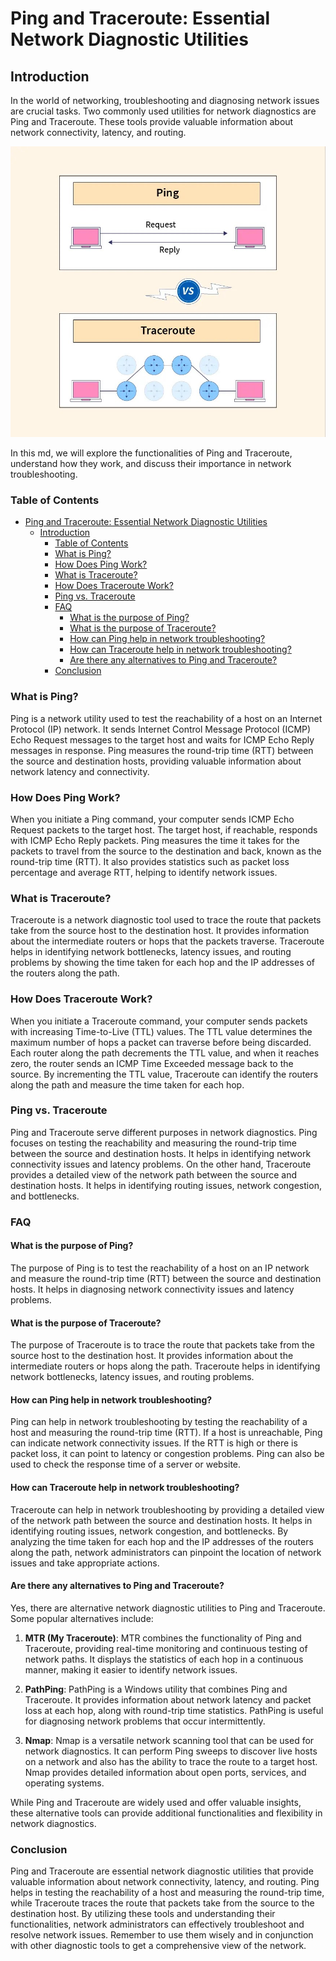 # Ping and Traceroute: Essential Network Diagnostic Utilities

## Introduction

In the world of networking, troubleshooting and diagnosing network issues are crucial tasks. Two commonly used utilities for network diagnostics are Ping and Traceroute. These tools provide valuable information about network connectivity, latency, and routing.

![image](image/difference-between-ping-and-traceroute-thumbnail.jpeg)

In this md, we will explore the functionalities of Ping and Traceroute, understand how they work, and discuss their importance in network troubleshooting.

### Table of Contents

- [Ping and Traceroute: Essential Network Diagnostic Utilities](#ping-and-traceroute-essential-network-diagnostic-utilities)
  - [Introduction](#introduction)
    - [Table of Contents](#table-of-contents)
    - [What is Ping? ](#what-is-ping-)
    - [How Does Ping Work? ](#how-does-ping-work-)
    - [What is Traceroute? ](#what-is-traceroute-)
    - [How Does Traceroute Work? ](#how-does-traceroute-work-)
    - [Ping vs. Traceroute ](#ping-vs-traceroute-)
    - [FAQ ](#faq-)
      - [What is the purpose of Ping? ](#what-is-the-purpose-of-ping-)
      - [What is the purpose of Traceroute? ](#what-is-the-purpose-of-traceroute-)
      - [How can Ping help in network troubleshooting? ](#how-can-ping-help-in-network-troubleshooting-)
      - [How can Traceroute help in network troubleshooting? ](#how-can-traceroute-help-in-network-troubleshooting-)
      - [Are there any alternatives to Ping and Traceroute? ](#are-there-any-alternatives-to-ping-and-traceroute-)
    - [Conclusion](#conclusion)

### What is Ping? <a name="what-is-ping"></a>

Ping is a network utility used to test the reachability of a host on an Internet Protocol (IP) network. It sends Internet Control Message Protocol (ICMP) Echo Request messages to the target host and waits for ICMP Echo Reply messages in response. Ping measures the round-trip time (RTT) between the source and destination hosts, providing valuable information about network latency and connectivity.

### How Does Ping Work? <a name="how-does-ping-work"></a>

When you initiate a Ping command, your computer sends ICMP Echo Request packets to the target host. The target host, if reachable, responds with ICMP Echo Reply packets. Ping measures the time it takes for the packets to travel from the source to the destination and back, known as the round-trip time (RTT). It also provides statistics such as packet loss percentage and average RTT, helping to identify network issues.

### What is Traceroute? <a name="what-is-traceroute"></a>

Traceroute is a network diagnostic tool used to trace the route that packets take from the source host to the destination host. It provides information about the intermediate routers or hops that the packets traverse. Traceroute helps in identifying network bottlenecks, latency issues, and routing problems by showing the time taken for each hop and the IP addresses of the routers along the path.

### How Does Traceroute Work? <a name="how-does-traceroute-work"></a>

When you initiate a Traceroute command, your computer sends packets with increasing Time-to-Live (TTL) values. The TTL value determines the maximum number of hops a packet can traverse before being discarded. Each router along the path decrements the TTL value, and when it reaches zero, the router sends an ICMP Time Exceeded message back to the source. By incrementing the TTL value, Traceroute can identify the routers along the path and measure the time taken for each hop.

### Ping vs. Traceroute <a name="ping-vs-traceroute"></a>

Ping and Traceroute serve different purposes in network diagnostics. Ping focuses on testing the reachability and measuring the round-trip time between the source and destination hosts. It helps in identifying network connectivity issues and latency problems. On the other hand, Traceroute provides a detailed view of the network path between the source and destination hosts. It helps in identifying routing issues, network congestion, and bottlenecks.

### FAQ <a name="faq"></a>

#### What is the purpose of Ping? <a name="what-is-the-purpose-of-ping"></a>

The purpose of Ping is to test the reachability of a host on an IP network and measure the round-trip time (RTT) between the source and destination hosts. It helps in diagnosing network connectivity issues and latency problems. 

#### What is the purpose of Traceroute? <a name="what-is-the-purpose-of-traceroute"></a>

The purpose of Traceroute is to trace the route that packets take from the source host to the destination host. It provides information about the intermediate routers or hops along the path. Traceroute helps in identifying network bottlenecks, latency issues, and routing problems.

#### How can Ping help in network troubleshooting? <a name="how-can-ping-help-in-network-troubleshooting"></a>

Ping can help in network troubleshooting by testing the reachability of a host and measuring the round-trip time (RTT). If a host is unreachable, Ping can indicate network connectivity issues. If the RTT is high or there is packet loss, it can point to latency or congestion problems. Ping can also be used to check the response time of a server or website. 

#### How can Traceroute help in network troubleshooting? <a name="how-can-traceroute-help-in-network-troubleshooting"></a>

Traceroute can help in network troubleshooting by providing a detailed view of the network path between the source and destination hosts. It helps in identifying routing issues, network congestion, and bottlenecks. By analyzing the time taken for each hop and the IP addresses of the routers along the path, network administrators can pinpoint the location of network issues and take appropriate actions. 

#### Are there any alternatives to Ping and Traceroute? <a name="are-there-any-alternatives-to-ping-and-traceroute"></a>

Yes, there are alternative network diagnostic utilities to Ping and Traceroute. Some popular alternatives include:

1. **MTR (My Traceroute)**: MTR combines the functionality of Ping and Traceroute, providing real-time monitoring and continuous testing of network paths. It displays the statistics of each hop in a continuous manner, making it easier to identify network issues.

2. **PathPing**: PathPing is a Windows utility that combines Ping and Traceroute. It provides information about network latency and packet loss at each hop, along with round-trip time statistics. PathPing is useful for diagnosing network problems that occur intermittently.

3. **Nmap**: Nmap is a versatile network scanning tool that can be used for network diagnostics. It can perform Ping sweeps to discover live hosts on a network and also has the ability to trace the route to a target host. Nmap provides detailed information about open ports, services, and operating systems.

While Ping and Traceroute are widely used and offer valuable insights, these alternative tools can provide additional functionalities and flexibility in network diagnostics. 

### Conclusion

Ping and Traceroute are essential network diagnostic utilities that provide valuable information about network connectivity, latency, and routing. Ping helps in testing the reachability of a host and measuring the round-trip time, while Traceroute traces the route that packets take from the source to the destination host. By utilizing these tools and understanding their functionalities, network administrators can effectively troubleshoot and resolve network issues. Remember to use them wisely and in conjunction with other diagnostic tools to get a comprehensive view of the network.

